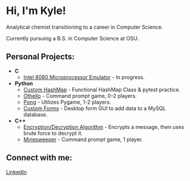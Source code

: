 <h1>Hi, I'm Kyle!</h1>
<p>Analytical chemist transitioning to a career in Computer Science.</p>
<p>Currently pursuing a B.S. in Computer Science at OSU.</p>
<h2>Personal Projects:</h2>

- <b>C</b>
  - [Intel 8080 Microprocessor Emulator](https://github.com/kipppppp/intel8080_emulator) - In progress.
- <b>Python</b>
  - [Custom HashMap](https://github.com/kipppppp/HashMap) - Functional HashMap Class & pytest practice.
  - [Othello](https://github.com/kipppppp/Othello) - Command prompt game, 0-2 players.
  - [Pong](https://github.com/kipppppp/Pong_pygame) - Utilizes Pygame, 1-2 players.
  - [Custom Forms](https://github.com/kipppppp/LIMS) - Desktop form GUI to add data to a MySQL database.
- <b>C++</b>
  - [Encryption/Decryption Algorithm](https://github.com/kipppppp/DecryptionAlgorithm) - Encrypts a message, then uses brute force to decrypt it.
  - [Minesweeper](https://github.com/kipppppp/MineSweeper) - Command prompt game, 1 player.

<h2>Connect with me:</h2>

[LinkedIn](https://www.linkedin.com/in/kyle-j-gonzales)
